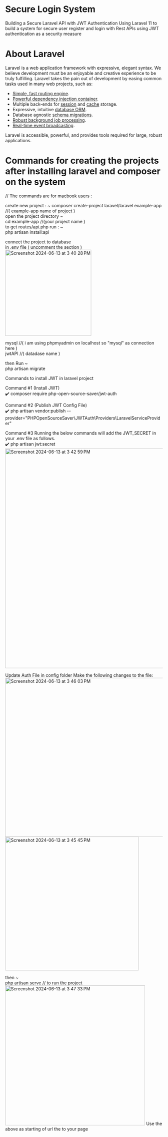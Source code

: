 # Secure Login System
Building a Secure Laravel API with JWT Authentication
Using Laravel 11 to build a system for secure user register and login with  Rest APIs using JWT authentication as a security measure 
# About Laravel
Laravel is a web application framework with expressive, elegant syntax. We believe development must be an enjoyable and creative experience to be truly fulfilling. Laravel takes the pain out of development by easing common tasks used in many web projects, such as:
- [Simple, fast routing engine](https://laravel.com/docs/routing).
- [Powerful dependency injection container](https://laravel.com/docs/container).
- Multiple back-ends for [session](https://laravel.com/docs/session) and [cache](https://laravel.com/docs/cache) storage.
- Expressive, intuitive [database ORM](https://laravel.com/docs/eloquent).
- Database agnostic [schema migrations](https://laravel.com/docs/migrations).
- [Robust background job processing](https://laravel.com/docs/queues).
- [Real-time event broadcasting](https://laravel.com/docs/broadcasting).

Laravel is accessible, powerful, and provides tools required for large, robust applications.
# Commands for creating the projects after installing laravel and composer on the system

// The commands are for macbook users :

create new project : ~
composer create-project laravel/laravel example-app //( example-app name of project )  
open the project directory ~  
cd example-app  //(your project name )  
to get routes/api.php run : ~  
php artisan install:api  

connect the project to database   
in .env file  ( uncomment the section )  
<img width="275" alt="Screenshot 2024-06-13 at 3 40 28 PM" src="https://github.com/jainrijul2003/secure-login-system/assets/100368294/5a78fffe-16e6-40f6-9117-bcb64a07d1b2">

mysql //( i am using phpmyadmin on localhost so "mysql" as connection here  )  
jwtAPI  //( datadase name )  
  
then Run ~  
php artisan migrate   

Commands to install JWT in laravel project   

Command #1 (Install JWT)  
✔️ composer require php-open-source-saver/jwt-auth  

Command #2 (Publish JWT Config File)  
✔️ php artisan vendor:publish --provider="PHPOpenSourceSaver\JWTAuth\Providers\LaravelServiceProvider"  

Command #3 Running the below commands will add the JWT_SECRET in your .env file as follows.  
✔️ php artisan jwt:secret  
<img width="702" alt="Screenshot 2024-06-13 at 3 42 59 PM" src="https://github.com/jainrijul2003/secure-login-system/assets/100368294/a953ed74-22a4-4ebc-bd56-3ce07c758d68">

Update Auth File  in config folder 
Make the following changes to the file:  
<img width="508" alt="Screenshot 2024-06-13 at 3 46 03 PM" src="https://github.com/jainrijul2003/secure-login-system/assets/100368294/11adfc5e-7588-4785-b403-c47cce6e8ccd">
<img width="427" alt="Screenshot 2024-06-13 at 3 45 45 PM" src="https://github.com/jainrijul2003/secure-login-system/assets/100368294/2bbeaaa3-1517-4634-9933-935ab6c48c32">

then ~  
php artisan serve // to run the project     
<img width="447" alt="Screenshot 2024-06-13 at 3 47 33 PM" src="https://github.com/jainrijul2003/secure-login-system/assets/100368294/e6b938d7-aa42-462b-bb4a-98afde53b948">
Use the above as starting of url the to your page  
